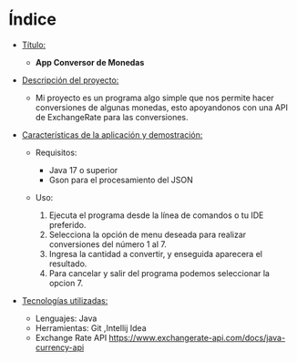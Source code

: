 # Índice

* [Título:](#Título)
    * **App Conversor de Monedas**
 
* [Descripción del proyecto:](#descripción-del-proyecto)
    * Mi proyecto es un programa algo simple que nos permite hacer conversiones de algunas monedas,
      esto apoyandonos con una API de ExchangeRate para las conversiones.

* [Características de la aplicación y demostración:](#Características-de-la-aplicación-y-demostración)
    - Requisitos:
        - Java 17 o superior
        - Gson para el procesamiento del JSON
     
    - Uso:
        1. Ejecuta el programa desde la línea de comandos o tu IDE preferido.
        2. Selecciona la opción de menu deseada para realizar conversiones del número 1 al 7.
        3. Ingresa la cantidad a convertir, y enseguida aparecera el resultado.
        4. Para cancelar y salir del programa podemos seleccionar la opcion 7.

* [Tecnologías utilizadas:](#tecnologías-utilizadas)
    - Lenguajes: Java
    - Herramientas: Git ,Intellij Idea
    - Exchange Rate API https://www.exchangerate-api.com/docs/java-currency-api
